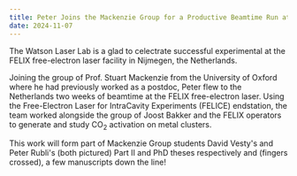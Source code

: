```yaml
---
title: Peter Joins the Mackenzie Group for a Productive Beamtime Run at FELIX
date: 2024-11-07
---
```


The Watson Laser Lab is a glad to celectrate successful experimental at the FELIX free-electron laser facility in Nijmegen, the Netherlands.

<!--More-->

Joining the group of Prof. Stuart Mackenzie from the University of Oxford where he had previously worked as a postdoc, Peter flew to the Netherlands two weeks of beamtime at the FELIX free-electron laser. Using the Free-Electron Laser for IntraCavity Experiments (FELICE) endstation, the team worked alongside the group of Joost Bakker and the FELIX operators to generate and study CO<sub>2</sub> activation on metal clusters.

This work will form part of Mackenzie Group students David Vesty's and Peter Rubli's (both pictured) Part II and PhD theses respectively and (fingers crossed), a few manuscripts down the line!
